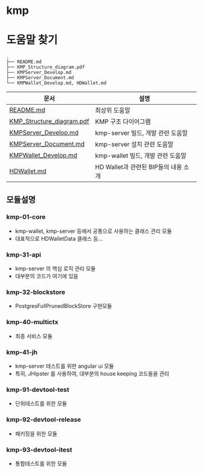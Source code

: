 # kmp

# 도움말 찾기

~~~
.
├── README.md
├── KMP_Structure_diagram.pdf
├── KMPServer_Develop.md
├── KMPServer_Document.md
└── KMPWallet_Develop.md, HDWallet.md
~~~

문서 | 설명
---|---
[README.md](README.md) |  최상위 도움말
[KMP_Structure_diagram.pdf](KMP_Structure_diagram.pdf) |  KMP 구조 다이어그램
[KMPServer_Develop.md](KMPServer_Develop.md) | kmp-server 빌드, 개발 관련 도움말
[KMPServer_Document.md](KMPServer_Document.md) | kmp-server 설치 관련 도움말
[KMPWallet_Develop.md](KMPWallet_Develop.md) | kmp-wallet 빌드, 개발 관련 도움말
[HDWallet.md](https://github.com/epitomecl/kmp-wallet/blob/master/README.md) | HD Wallet과 관련된 BIP들의 내용 소개

## 모듈설명

### kmp-01-core
- kmp-wallet, kmp-server 등에서 공통으로 사용하는 클래스 관리 모듈
- 대표적으로 HDWalletData 클래스 등...

### kmp-31-api
- kmp-server 의 핵심 로직 관리 모듈
- 대부분의 코드가 여기에 있음

### kmp-32-blockstore
- PostgresFullPrunedBlockStore 구현모듈

### kmp-40-multictx
- 최종 서비스 모듈

### kmp-41-jh
- kmp-server 테스트를 위한 angular ui 모듈
- 특히, JHipster 를 사용하여, 대부분의 house keeping 코드들을 관리

### kmp-91-devtool-test
- 단위테스트를 위한 모듈

### kmp-92-devtool-release
- 패키징을 위한 모듈

### kmp-93-devtool-itest
- 통합테스트를 위한 모듈
